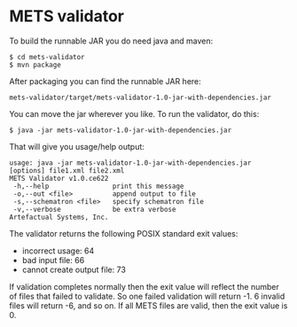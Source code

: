 # METS validator

To build the runnable JAR you do need java and maven:

    $ cd mets-validator
    $ mvn package

After packaging you can find the runnable JAR here:

    mets-validator/target/mets-validator-1.0-jar-with-dependencies.jar

You can move the jar wherever you like. To run the validator, do this:

    $ java -jar mets-validator-1.0-jar-with-dependencies.jar

That will give you usage/help output:

    usage: java -jar mets-validator-1.0-jar-with-dependencies.jar [options] file1.xml file2.xml
    METS Validator v1.0.ce622
     -h,--help                print this message
     -o,--out <file>          append output to file
     -s,--schematron <file>   specify schematron file
     -v,--verbose             be extra verbose
    Artefactual Systems, Inc.

The validator returns the following POSIX standard exit values:

- incorrect usage: 64
- bad input file: 66
- cannot create output file: 73

If validation completes normally then the exit value will reflect the number of files that failed to validate. So one failed validation will return -1. 6 invalid files will return -6, and so on. If all METS files are valid, then the exit value is 0.
